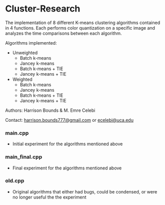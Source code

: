 # Cluster-Research

The implementation of 8 different K-means clustering algorithms contained in 4 functions. Each performs color quantization on a specific image and analyzes the time comparisons between each algorithm. 

Algorithms implemented:
- Unweighted
  - Batch k-means
  - Jancey k-means
  - Batch k-means + TIE
  - Jancey k-means + TIE
- Weighted
  - Batch k-means
  - Jancey k-means
  - Batch k-means + TIE
  - Jancey k-means + TIE

Authors: Harrison Bounds & M. Emre Celebi

Contact: harrison.bounds777@gmail.com or ecelebi@uca.edu

### main.cpp
- Initial experiment for the algorithms mentioned above

### main_final.cpp
- Final experiment for the algorithms mentioned above

### old.cpp
- Original algorithms that either had bugs, could be condensed, or were no longer useful the the experiment
